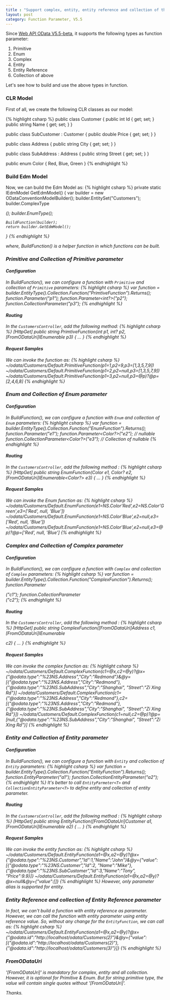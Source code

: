 ```yaml
---
title : "Support complex, entity, entity reference and collection of them as function parameter"
layout: post
category: Function Parameter, V5.5
---
```


Since [Web API OData V5.5-beta](http://www.nuget.org/packages/Microsoft.AspNet.OData/5.5.0-beta), it supports the following types as function parameter:

1. Primitive
2. Enum
3. Complex
4. Entity
5. Entity Reference
6. Collection of above

Let's see how to build and use the above types in function.

### CLR Model

First of all, we create the following CLR classes as our model:

{% highlight csharp %}
public class Customer
{
    public int Id { get; set; }
    public string Name { get; set; }
}

public class SubCustomer : Customer
{
    public double Price { get; set; }
}

public class Address
{
    public string City { get; set; }
}

public class SubAddress : Address
{
    public string Street { get; set; }
}

public enum Color
{
    Red,
    Blue,
    Green
}
{% endhighlight %}


### Build Edm Model

Now, we can build the Edm Model as:
{% highlight csharp %}
private static IEdmModel GetEdmModel()
{
    var builder = new ODataConventionModelBuilder();
    builder.EntitySet<Customer>("Customers");
    builder.ComplexType<Address>();
    builder.EnumType<Color>();

    BuildFunction(builder);
    return builder.GetEdmModel();
}
{% endhighlight %}

where, *BuildFunction()* is a helper function in which functions can be built.

### Primitive and Collection of Primitive parameter

#### Configuration
In *BuildFunction()*, we can configure a function with `Primitive` and collection of `Primitive` parameters:
{% highlight csharp %}
var function = builder.EntityType<Customer>().Collection.Function("PrimtiveFunction").Returns<string>();
function.Parameter<int>("p1");
function.Parameter<int?>("p2");
function.CollectionParameter<int>("p3");
{% endhighlight %}

#### Routing
In the `CustomersController`, add the following method:
{% highlight csharp %}
[HttpGet]
public string PrimtiveFunction(int p1, int? p2, [FromODataUri]IEnumerable<int> p3)
{
   ...
}
{% endhighlight %}

#### Request Samples
We can invoke the function as:
{% highlight csharp %}
~/odata/Customers/Default.PrimitiveFunction(p1=1,p2=9,p3=[1,3,5,7,9])
~/odata/Customers/Default.PrimitiveFunction(p1=2,p2=null,p3=[1,3,5,7,9])
~/odata/Customers/Default.PrimitiveFunction(p1=3,p2=null,p3=@p)?@p=[2,4,6,8]
{% endhighlight %}

### Enum and Collection of Enum parameter

#### Configuration
In *BuildFunction()*, we can configure a function with `Enum` and collection of `Enum` parameters:
{% highlight csharp %}
var function = builder.EntityType<Customer>().Collection.Function("EnumFunction").Returns<string>();
function.Parameter<Color>("e1");
function.Parameter<Color?>("e2"); // nullable
function.CollectionParameter<Color?>("e3"); // Collection of nullable
{% endhighlight %}

#### Routing
In the `CustomersController`, add the following method :
{% highlight csharp %}
[HttpGet]
public string EnumFunction(Color e1, Color? e2, [FromODataUri]IEnumerable<Color?> e3)
{
  ...
}
{% endhighlight %}

#### Request Samples
We can invoke the Enum function as:
{% highlight csharp %}
~/odata/Customers/Default.EnumFunction(e1=NS.Color'Red',e2=NS.Color'Green',e3=['Red', null, 'Blue'])
~/odata/Customers/Default.EnumFunction(e1=NS.Color'Blue',e2=null,e3=['Red', null, 'Blue'])
~/odata/Customers/Default.EnumFunction(e1=NS.Color'Blue',e2=null,e3=@p)?@p=['Red', null, 'Blue']
{% endhighlight %}

### Complex and Collection of Complex parameter

#### Configuration
In *BuildFunction()*, we can configure a function with `Complex` and collection of `Complex` parameters:
{% highlight csharp %}
var function = builder.EntityType<Customer>().Collection.Function("ComplexFunction").Returns<string>();
function.Parameter<Address>("c1");
function.CollectionParameter<Address>("c2");
{% endhighlight %}

#### Routing
In the `CustomersController`, add the following method :
{% highlight csharp %}
[HttpGet]
public string ComplexFunction([FromODataUri]Address c1, [FromODataUri]IEnumerable<Address> c2)
{
  ...
}
{% endhighlight %}

#### Request Samples
We can invoke the complex function as:
{% highlight csharp %}
~/odata/Customers/Default.ComplexFunction(c1=@x,c2=@y)?@x={\"@odata.type\":\"%23NS.Address\",\"City\":\"Redmond\"}&@y=[{\"@odata.type\":\"%23NS.Address\",\"City\":\"Redmond\"},{\"@odata.type\":\"%23NS.SubAddress\",\"City\":\"Shanghai\", \"Street\":\"Zi Xing Rd\"}]
~/odata/Customers/Default.ComplexFunction(c1={\"@odata.type\":\"%23NS.Address\",\"City\":\"Redmond\"},c2=[{\"@odata.type\":\"%23NS.Address\",\"City\":\"Redmond\"},{\"@odata.type\":\"%23NS.SubAddress\",\"City\":\"Shanghai\", \"Street\":\"Zi Xing Rd\"}])
~/odata/Customers/Default.ComplexFunction(c1=null,c2=@p)?@p=[null,{\"@odata.type\":\"%23NS.SubAddress\",\"City\":\"Shanghai\", \"Street\":\"Zi Xing Rd\"}]
{% endhighlight %}

### Entity and Collection of Entity parameter

#### Configuration
In *BuildFunction()*, we can configure a function with `Entity` and collection of `Entity` parameters:
{% highlight csharp %}
var function = builder.EntityType<Customer>().Collection.Function("EntityFunction").Returns<string>();
function.EntityParameter<Customer>("a1");
function.CollectionEntityParameter<Customer>("a2"); 
{% endhighlight %}
It's better to call `EntityParmeter<T>` and `CollectionEntityParameter<T>` to define entity and collection of entity parameter.

#### Routing
In the `CustomersController`, add the following method :
{% highlight csharp %}
[HttpGet]
public string EntityFunction([FromODataUri]Customer a1, [FromODataUri]IEnumerable<Customer> a2)
{
  ...
}
{% endhighlight %}

#### Request Samples
We can invoke the entity function as:
{% highlight csharp %}
~/odata/Customers/Default.EntityFunction(a1=@x,a2=@y)?@x={\"@odata.type\":\"%23NS.Customer\",\"Id\":1,\"Name\":\"John\"}&@y={\"value\":[{\"@odata.type\":\"%23NS.Customer\",\"Id\":2, \"Name\":\"Mike\"},{\"@odata.type\":\"%23NS.SubCustomer\",\"Id\":3,\"Name\":\"Tony\", \"Price\":9.9}]}
~/odata/Customers/Default.EntityFunction(a1=@x,a2=@y)?@x=null&@y={\"value\":[]}
{% endhighlight %}
However, only parameter alias is supported for entity.

### Entity Reference and collection of Entity Reference parameter
In fact, we can't build a function with entity reference as parameter. However, we can call the function with entity parameter using entity reference value. So, without any change for the `EntityFunction`, we can call as:
{% highlight csharp %}
~/odata/Customers/Default.EntityFunction(a1=@x,a2=@y)?@x={\"@odata.id\":\"http://localhost/odata/Customers(2)\"}&@y={\"value\":[{\"@odata.id\":\"http://localhost/odata/Customers(2)\"},{\"@odata.id\":\"http://localhost/odata/Customers(3)\"}]}
{% endhighlight %}

### FromODataUri

'[FromODataUri]' is mandatory for complex, entity and all collection. However, it is optional for Primitive & Enum. But for string primitive type, the value will contain single quotes without '[FromODataUri]'.

Thanks.


